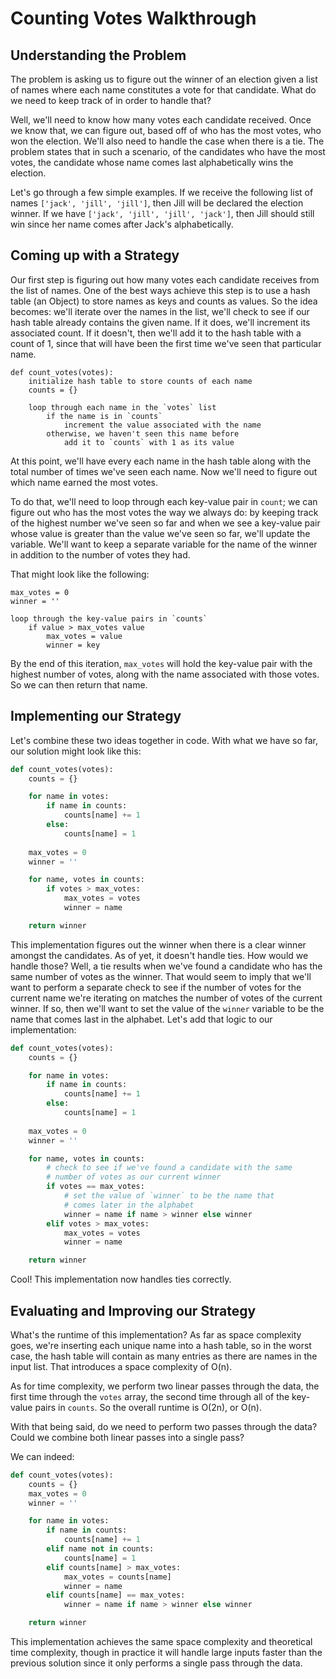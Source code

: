 # Counting Votes Walkthrough

## Understanding the Problem

The problem is asking us to figure out the winner of an election given a list of
names where each name constitutes a vote for that candidate. What do we need to
keep track of in order to handle that?

Well, we'll need to know how many votes each candidate received. Once we know
that, we can figure out, based off of who has the most votes, who won the
election. We'll also need to handle the case when there is a tie. The problem
states that in such a scenario, of the candidates who have the most votes, the
candidate whose name comes last alphabetically wins the election. 

Let's go through a few simple examples. If we receive the following list of
names `['jack', 'jill', 'jill']`, then Jill will be declared the election
winner. If we have `['jack', 'jill', 'jill', 'jack']`, then Jill should still
win since her name comes after Jack's alphabetically. 

## Coming up with a Strategy

Our first step is figuring out how many votes each candidate receives from the
list of names. One of the best ways achieve this step is to use a hash table (an
Object) to store names as keys and counts as values. So the idea becomes: we'll
iterate over the names in the list, we'll check to see if our hash table already
contains the given name. If it does, we'll increment its associated count. If it
doesn't, then we'll add it to the hash table with a count of 1, since that will
have been the first time we've seen that particular name. 

```
def count_votes(votes):
    initialize hash table to store counts of each name
    counts = {}

    loop through each name in the `votes` list
        if the name is in `counts`
            increment the value associated with the name 
        otherwise, we haven't seen this name before
            add it to `counts` with 1 as its value 
```

At this point, we'll have every each name in the hash table along with the total
number of times we've seen each name. Now we'll need to figure out which name
earned the most votes. 

To do that, we'll need to loop through each key-value pair in `count`; we can
figure out who has the most votes the way we always do: by keeping track of the
highest number we've seen so far and when we see a key-value pair whose value is
greater than the value we've seen so far, we'll update the variable. We'll want
to keep a separate variable for the name of the winner in addition to the number
of votes they had.

That might look like the following:

```
max_votes = 0
winner = ''

loop through the key-value pairs in `counts`
    if value > max_votes value
        max_votes = value
        winner = key
```

By the end of this iteration, `max_votes` will hold the key-value pair with the
highest number of votes, along with the name associated with those votes. So we
can then return that name. 

## Implementing our Strategy

Let's combine these two ideas together in code. With what we have so far, our
solution might look like this:

```python
def count_votes(votes):
    counts = {}

    for name in votes:
        if name in counts:
            counts[name] += 1
        else:
            counts[name] = 1
    
    max_votes = 0
    winner = ''

    for name, votes in counts:
        if votes > max_votes:
            max_votes = votes
            winner = name

    return winner
```

This implementation figures out the winner when there is a clear winner amongst 
the candidates. As of yet, it doesn't handle ties. How would we handle those?
Well, a tie results when we've found a candidate who has the same number of
votes as the winner. That would seem to imply that we'll want to perform a
separate check to see if the number of votes for the current name we're
iterating on matches the number of votes of the current winner. If so, then
we'll want to set the value of the `winner` variable to be the name that comes
last in the alphabet. Let's add that logic to our implementation:

```python
def count_votes(votes):
    counts = {}

    for name in votes:
        if name in counts:
            counts[name] += 1
        else:
            counts[name] = 1
    
    max_votes = 0
    winner = ''

    for name, votes in counts:
        # check to see if we've found a candidate with the same
        # number of votes as our current winner
        if votes == max_votes:
            # set the value of `winner` to be the name that 
            # comes later in the alphabet 
            winner = name if name > winner else winner
        elif votes > max_votes:
            max_votes = votes
            winner = name

    return winner
```

Cool! This implementation now handles ties correctly. 

## Evaluating and Improving our Strategy

What's the runtime of this implementation? As far as space complexity goes,
we're inserting each unique name into a hash table, so in the worst case, the
hash table will contain as many entries as there are names in the input list.
That introduces a space complexity of O(n). 

As for time complexity, we perform two linear passes through the data, the first
time through the `votes` array, the second time through all of the key-value
pairs in `counts`. So the overall runtime is O(2n), or O(n). 

With that being said, do we need to perform two passes through the data? Could
we combine both linear passes into a single pass? 

We can indeed:

```python
def count_votes(votes):
    counts = {}
    max_votes = 0
    winner = ''

    for name in votes:
        if name in counts:
            counts[name] += 1
        elif name not in counts:
            counts[name] = 1
        elif counts[name] > max_votes:
            max_votes = counts[name]
            winner = name
        elif counts[name] == max_votes:
            winner = name if name > winner else winner

    return winner
```

This implementation achieves the same space complexity and theoretical time
complexity, though in practice it will handle large inputs faster than the
previous solution since it only performs a single pass through the data.
